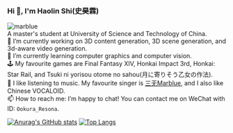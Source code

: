 ### Hi 👋, I'm Haolin Shi(史昊霖)
![marblue](https://count.getloli.com/get/@marblue)  
A master's student at University of Science and Technology of China.  
🔭 I’m currently working on 3D content generation, 3D scene generation, and 3d-aware video generation.  
🌱 I’m currently learning computer graphics and computer vision.  
🕹️ My favourite games are Final Fantasy XIV, Honkai Impact 3rd, Honkai: Star Rail, and Tsuki ni yorisou otome no sahou(月に寄りそう乙女の作法)<!--大変に気分がいい～-->.  
🎵 I like listening to music. My favourite singer is [三无Marblue](https://space.bilibili.com/284120), and I also like Chinese VOCALOID.  
📫 How to reach me: I’m happy to chat! You can contact me on WeChat with ID: `Ookura_Resona`<!-- or on Telegram [@SakurakoujiLuna](https://t.me/SakurakoujiLuna)-->.  

[![Anurag's GitHub stats](https://github-readme-stats.vercel.app/api?username=lclichen&bg_color=30,e96443,904e95&title_color=fff&text_color=fff)](https://github.com/anuraghazra/github-readme-stats)
[![Top Langs](https://github-readme-stats.vercel.app/api/top-langs/?username=lclichen&layout=compact&bg_color=30,e96443,904e95&title_color=fff&text_color=fff)](https://github.com/anuraghazra/github-readme-stats)
